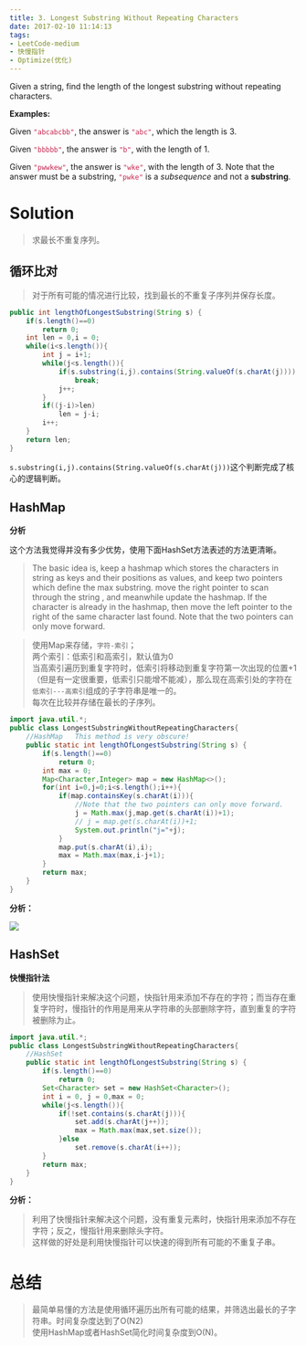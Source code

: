 ```yaml
---
title: 3. Longest Substring Without Repeating Characters
date: 2017-02-10 11:14:13
tags:
- LeetCode-medium
- 快慢指针
- Optimize(优化)
---
```


Given a string, find the length of the longest substring without repeating characters.

**Examples:**

Given <font>`"abcabcbb"`</font>, the answer is <font>`"abc"`</font>, which the length is 3.

Given <font>`"bbbbb"`</font>, the answer is <font>`"b"`</font>, with the length of 1.

Given <font>`"pwwkew"`</font>, the answer is <font>`"wke"`</font>, with the length of 3. Note that the answer must be a substring, <font>`"pwke"`</font> is a *subsequence* and not a **substring**.

<style type="text/css">
font{
color:rgb(199,37,78)
}
</style>

<!--more-->

# Solution

>求最长不重复序列。

## 循环比对

>对于所有可能的情况进行比较，找到最长的不重复子序列并保存长度。

```java
public int lengthOfLongestSubstring(String s) {
	if(s.length()==0)
		return 0;
	int len = 0,i = 0;
	while(i<s.length()){
		int j = i+1;
		while(j<s.length()){
			if(s.substring(i,j).contains(String.valueOf(s.charAt(j))))
				break;
			j++;
		}
		if((j-i)>len)
			len = j-i;
		i++;
	}
	return len;
}
```
`s.substring(i,j).contains(String.valueOf(s.charAt(j)))`这个判断完成了核心的逻辑判断。

## HashMap

**分析**

这个方法我觉得并没有多少优势，使用下面HashSet方法表述的方法更清晰。

>The basic idea is, keep a hashmap which stores the characters in string as keys and their positions as values, and keep two pointers which define the max substring. move the right pointer to scan through the string , and meanwhile update the hashmap. If the character is already in the hashmap, then move the left pointer to the right of the same character last found. Note that the two pointers can only move forward.

>使用Map来存储，`字符-索引`；<br>
>两个索引：低索引和高索引，默认值为0<br>
>当高索引遍历到重复字符时，低索引将移动到重复字符第一次出现的位置+1（但是有一定很重要，低索引只能增不能减），那么现在高索引处的字符在`低索引---高索引`组成的子字符串是唯一的。<br>
>每次在比较并存储在最长的子序列。

```java
import java.util.*;
public class LongestSubstringWithoutRepeatingCharacters{
	//HashMap   This method is very obscure!
    public static int lengthOfLongestSubstring(String s) {
    	if(s.length()==0)
    		return 0;
    	int max = 0;
    	Map<Character,Integer> map = new HashMap<>();
    	for(int i=0,j=0;i<s.length();i++){
    		if(map.containsKey(s.charAt(i))){
    			//Note that the two pointers can only move forward.
    			j = Math.max(j,map.get(s.charAt(i))+1);
    			// j = map.get(s.charAt(i))+1;
    			System.out.println("j="+j);
    		}
    		map.put(s.charAt(i),i);
    		max = Math.max(max,i-j+1);
    	}
    	return max;
    }
}
```
**分析：**

![](http://i.imgur.com/aZO47aN.png)

## HashSet

**快慢指针法**

>使用快慢指针来解决这个问题，快指针用来添加不存在的字符；而当存在重复字符时，慢指针的作用是用来从字符串的头部删除字符，直到重复的字符被删除为止。

```java
import java.util.*;
public class LongestSubstringWithoutRepeatingCharacters{
	//HashSet
    public static int lengthOfLongestSubstring(String s) {
    	if(s.length()==0)
    		return 0;
    	Set<Character> set = new HashSet<Character>();
    	int i = 0, j = 0,max = 0;
    	while(j<s.length()){
    		if(!set.contains(s.charAt(j))){
    			set.add(s.charAt(j++));
    			max = Math.max(max,set.size());
    		}else
    			set.remove(s.charAt(i++));
    	}
    	return max;
    }
}
```
**分析：**

>利用了快慢指针来解决这个问题，没有重复元素时，快指针用来添加不存在字符；反之，慢指针用来删除头字符。<br>
>这样做的好处是利用快慢指针可以快速的得到所有可能的不重复子串。

# 总结

>最简单易懂的方法是使用循环遍历出所有可能的结果，并筛选出最长的子字符串。时间复杂度达到了O(N2)<br>
>使用HashMap或者HashSet简化时间复杂度到O(N)。
